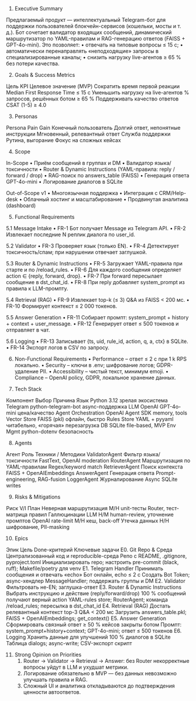 1. Executive Summary

Предлагаемый продукт — интеллектуальный Telegram-бот для поддержки пользователей блокчейн-сервисов (кошельки, мосты и т. д.). Бот сочетает валидатор входящих сообщений, динамический маршрутизатор по YAML-правилам и RAG-генерацию ответов (FAISS + GPT-4o-mini). Это позволяет:
	•	отвечать на типовые вопросы ≤ 15 с;
	•	автоматически перенаправлять «неподходящие» запросы в специализированные каналы;
	•	снизить нагрузку live-агентов ≥ 65 % без потери качества.

2. Goals & Success Metrics

Цель	KPI	Целевое значение (MVP)
Сократить время первой реакции	Median First Response Time	≤ 15 с
Уменьшить нагрузку на live-агентов	% запросов, решённых ботом	≥ 65 %
Поддерживать качество ответов	CSAT (1-5)	≥ 4.0

3. Personas

Persona	Pain	Gain
Конечный пользователь	Долгий ответ, непонятные инструкции	Мгновенный, релевантный ответ
Служба поддержки	Рутина, выгорание	Фокус на сложных кейсах

4. Scope

In-Scope
	•	Приём сообщений в группах и DM
	•	Валидатор языка/токсичности
	•	Router & Dynamic Instructions (YAML-правила: reply / forward / drop)
	•	RAG-поиск по answers_table (FAISS)
	•	Генерация ответа GPT-4o-mini
	•	Логирование диалогов в SQLite

Out-of-Scope v1
	•	Многоязычная поддержка
	•	Интеграция с CRM/Help-desk
	•	Облачный хостинг и масштабирование
	•	Продвинутая аналитика (dashboard)

5. Functional Requirements

5.1 Message Intake
	•	FR-1 Бот получает Message из Telegram API.
	•	FR-2 Извлекает последние N реплик диалога по user_id.

5.2 Validator
	•	FR-3 Проверяет язык (только EN).
	•	FR-4 Детектирует токсичность/спам; при нарушении отвечает заглушкой.

5.3 Router & Dynamic Instructions
	•	FR-5 Загружает YAML-правила при старте и по /reload_rules.
	•	FR-6 Для каждого сообщения определяет action ∈ {reply, forward, drop}.
	•	FR-7 При forward пересылает сообщение в dst_chat_id.
	•	FR-8 При reply добавляет system_prompt из правила к LLM-промпту.

5.4 Retrieval (RAG)
	•	FR-9 Извлекает top-k (≤ 3) Q&A из FAISS < 200 мс.
	•	FR-10 Формирует контекст ≤ 2 000 токенов.

5.5 Answer Generation
	•	FR-11 Собирает промпт: system_prompt + history + context + user_message.
	•	FR-12 Генерирует ответ ≤ 500 токенов и отправляет в чат.

5.6 Logging
	•	FR-13 Записывает {ts, uid, rule_id, action, q, a, ctx} в SQLite.
	•	FR-14 Экспорт логов в CSV по запросу.

6. Non-Functional Requirements
	•	Performance – ответ ≤ 2 с при 1 k RPS локально.
	•	Security – ключи в .env; шифрование логов; GDPR-удаление PII.
	•	Accessibility – чистый текст, минимум emoji.
	•	Compliance – OpenAI policy, GDPR, локальное хранение данных.

7. Tech Stack

Компонент	Выбор	Причина
Язык	Python 3.12	зрелая экосистема
Telegram	python-telegram-bot	async-поддержка
LLM	OpenAI GPT-4o-mini	цена/качество
Agent Orchestration	OpenAI Agent SDK	memory, tools
Vector Store	FAISS (pkl)	офлайн, быстро
Rules Store	YAML + pyyaml	читабельно, «горячая» перезагрузка
DB	SQLite	file-based, MVP
Env Mgmt	python-dotenv	безопасность

8. Agents

Агент	Роль	Техники / Методики
ValidatorAgent	Фильтр языка/токсичности	FastText, OpenAI moderation
RouterAgent	Маршрутизация по YAML-правилам	Regex/keyword match
RetrieverAgent	Поиск контекста	FAISS + OpenAIEmbeddings
AnswerAgent	Генерация ответа	Prompt-engineering, RAG-fusion
LoggerAgent	Журналирование	Async SQLite writes

9. Risks & Mitigations

Риск	V/I	План
Неверная маршрутизация	M/H	unit-тесты Router, тест-матрица правил
Галлюцинации LLM	H/M	human-review, уточнение промптов
OpenAI rate-limit	M/H	кеш, back-off
Утечка данных	H/H	шифрование, PII-masking

10. Epics

Эпик	Цель	Done-критерий	Ключевые задачи
E0. Git Repo & Среда	Централизованный код и reproducible-среда	Репо с README, .gitignore, pyproject.toml	Инициализировать repo; настроить pre-commit (black, ruff); Makefile/poetry для venv
E1. Telegram Handler	Принимать сообщения и отвечать «echo»	Бот онлайн, echo ≤ 2 с	Создать Bot Token; async-хендлер MessageHandler; поддержать группы и DM
E2. Validator	Фильтровать не-EN; заглушка-ответ
E3. Router & Dynamic Instructions	Выбрать инструкцию и действие (reply/forward/drop)	100 % сообщений получают верный action	YAML-rules store; RouterAgent; команда /reload_rules; пересылка в dst_chat_id
E4. Retrieval (RAG)	Достать релевантный контекст	top-3 Q&A < 200 мс	Загрузить answers_table.pkl; FAISS + OpenAIEmbeddings; get_context()
E5. Answer Generation	Сформировать связный ответ	≥ 50 % кейсов закрыты ботом	Промпт: system_prompt+history+context; GPT-4o-mini; ответ ≤ 500 токенов
E6. Logging	Хранить данные для улучшений	100 % диалогов в SQLite	Таблица dialogs; async-write; CSV-экспорт скрипт


11. Strong Opinion on Priorities
	1.	Router → Validator → Retrieval → Answer: без Router некорректные вопросы уйдут в LLM и ухудшат метрики.
	2.	Логирование обязательно в MVP — без данных невозможно улучшать правила и RAG.
	3.	Сложный UI и аналитика откладываются до подтверждения ценности автоответов.